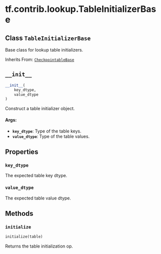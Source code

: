 <div itemscope itemtype="http://developers.google.com/ReferenceObject">
<meta itemprop="name" content="tf.contrib.lookup.TableInitializerBase" />
<meta itemprop="path" content="Stable" />
<meta itemprop="property" content="key_dtype"/>
<meta itemprop="property" content="value_dtype"/>
<meta itemprop="property" content="__init__"/>
<meta itemprop="property" content="initialize"/>
</div>

# tf.contrib.lookup.TableInitializerBase

## Class `TableInitializerBase`

Base class for lookup table initializers.

Inherits From: [`CheckpointableBase`](../../../tf/contrib/checkpoint/CheckpointableBase.md)

<!-- Placeholder for "Used in" -->


<h2 id="__init__"><code>__init__</code></h2>

``` python
__init__(
    key_dtype,
    value_dtype
)
```

Construct a table initializer object.


#### Args:


* <b>`key_dtype`</b>: Type of the table keys.
* <b>`value_dtype`</b>: Type of the table values.



## Properties

<h3 id="key_dtype"><code>key_dtype</code></h3>

The expected table key dtype.


<h3 id="value_dtype"><code>value_dtype</code></h3>

The expected table value dtype.




## Methods

<h3 id="initialize"><code>initialize</code></h3>

``` python
initialize(table)
```

Returns the table initialization op.




